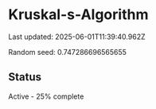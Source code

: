 # Kruskal-s-Algorithm

Last updated: 2025-06-01T11:39:40.962Z

Random seed: 0.747286696565655

## Status

Active - 25% complete